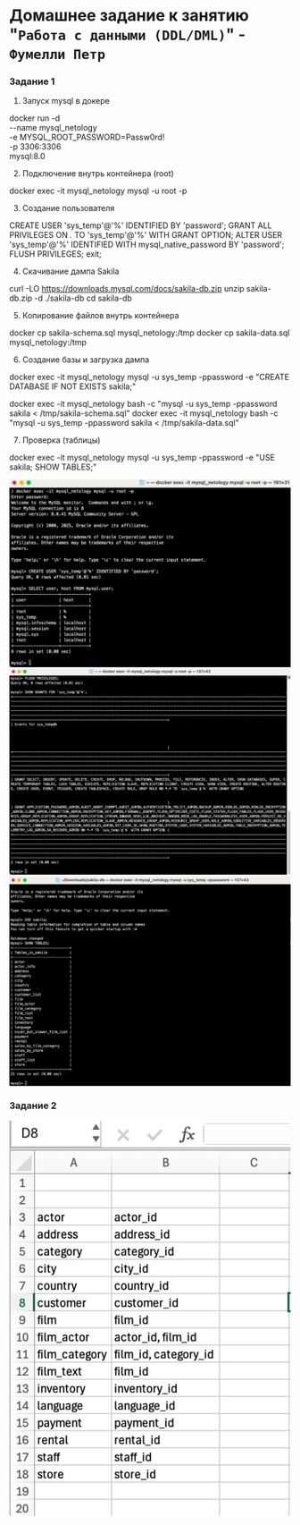 # Домашнее задание к занятию "`Работа с данными (DDL/DML)`" - `Фумелли Петр`

### Задание 1

  1. Запуск mysql в докере

docker run -d \
--name mysql_netology \
-e MYSQL_ROOT_PASSWORD=Passw0rd! \
-p 3306:3306 \
mysql:8.0

  2. Подключение внутрь контейнера (root)

docker exec -it mysql_netology mysql -u root -p

  3. Cоздание пользователя

CREATE USER 'sys_temp'@'%' IDENTIFIED BY 'password';
GRANT ALL PRIVILEGES ON *.* TO 'sys_temp'@'%' WITH GRANT OPTION;
ALTER USER 'sys_temp'@'%' IDENTIFIED WITH mysql_native_password BY 'password';
FLUSH PRIVILEGES;
exit;

  4. Cкачивание дампа Sakila

curl -LO <https://downloads.mysql.com/docs/sakila-db.zip>
unzip sakila-db.zip -d ./sakila-db
cd sakila-db

  5. Копирование файлов внутрь контейнера

docker cp sakila-schema.sql mysql_netology:/tmp
docker cp sakila-data.sql mysql_netology:/tmp

  6. Создание базы и загрузка дампа

docker exec -it mysql_netology mysql -u sys_temp -ppassword -e "CREATE DATABASE IF NOT EXISTS sakila;"

docker exec -it mysql_netology bash -c "mysql -u sys_temp -ppassword sakila < /tmp/sakila-schema.sql"
docker exec -it mysql_netology bash -c "mysql -u sys_temp -ppassword sakila < /tmp/sakila-data.sql"

  7. Проверка (таблицы)

docker exec -it mysql_netology mysql -u sys_temp -ppassword -e "USE sakila; SHOW TABLES;"

![alt text](https://github.com/PeterFumelli/DDL-DML/blob/main/img/SELECT_user.png)
![alt text](https://github.com/PeterFumelli/DDL-DML/blob/main/img/SHOW_GRANTS.png)
![alt text](https://github.com/PeterFumelli/DDL-DML/blob/main/img/USE_sakila.png)

### Задание 2

![alt text](https://github.com/PeterFumelli/DDL-DML/blob/main/img/Excel.png)
